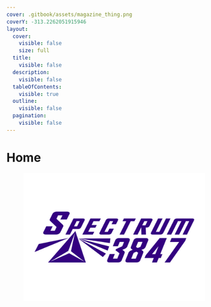 ```yaml
---
cover: .gitbook/assets/magazine_thing.png
coverY: -313.2262051915946
layout:
  cover:
    visible: false
    size: full
  title:
    visible: false
  description:
    visible: false
  tableOfContents:
    visible: true
  outline:
    visible: false
  pagination:
    visible: false
---
```


# Home



<figure><img src=".gitbook/assets/Spectrum 3847 Logo 2022.svg" alt=""><figcaption></figcaption></figure>

##
